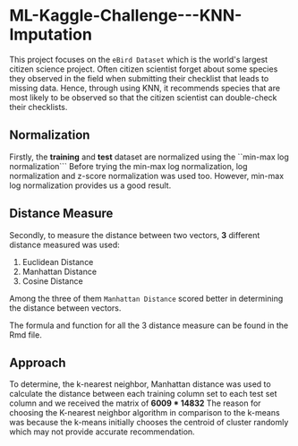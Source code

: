 # ML-Kaggle-Challenge---KNN-Imputation

This project focuses on the ```eBird Dataset``` which is the world's largest citizen science project. Often citizen scientist forget about some species they observed in the field when submitting their checklist that leads to missing data. Hence, through using KNN, it recommends species that are most likely to be observed so that the citizen scientist can double-check their checklists.

## Normalization ##

Firstly, the **training** and **test** dataset are normalized using the ``min-max log normalization``` Before trying the min-max log normalization, log normalization and  z-score normalization was used too. However, min-max log normalization provides us a good result.

## Distance Measure ##

Secondly, to measure the distance between two vectors, **3** different distance measured was used:

1. Euclidean Distance
2. Manhattan Distance
3. Cosine Distance

Among the three of them ```Manhattan Distance``` scored better in determining the distance between vectors.

The formula and function for all the 3 distance measure can be found in the Rmd file. 


## Approach ##

To determine, the k-nearest neighbor, Manhattan distance was used to calculate the distance between each training column set to each test set column and we received the matrix of **6009 \* 14832** The reason for choosing the K-nearest neighbor algorithm in comparison to the k-means was because the k-means initially chooses the centroid of cluster randomly which may not provide accurate recommendation.



